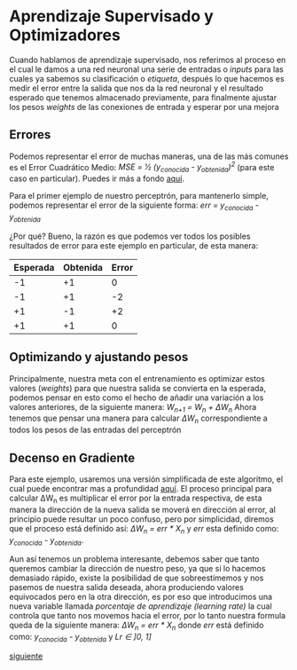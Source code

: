 # Aprendizaje Supervisado y Optimizadores

Cuando hablamos de aprendizaje supervisado, nos referimos al proceso en el cual le damos a una red neuronal una serie de entradas o _inputs_ para las cuales ya sabemos su clasificación o _etiqueta_, después lo que hacemos es medir el error entre la salida que nos da la red neuronal y el resultado esperado que tenemos almacenado previamente, para finalmente ajustar los pesos _weights_ de las conexiones de entrada y esperar por una mejora

## Errores

Podemos representar el error de muchas maneras, una de las más comunes es el Error Cuadrático Medio: _MSE = 1&frasl;2  (y<sub>conocida</sub> - y<sub>obtenida</sub>)<sup>2</sup>_ (para este caso en particular). Puedes ir más a fondo [aquí](https://es.wikipedia.org/wiki/Error_cuadr%C3%A1tico_medio).

Para el primer ejemplo de nuestro perceptrón, para mantenerlo simple, podemos representar el error de la siguiente forma: _err = y<sub>conocida</sub> - y<sub>obtenida</sub>_

¿Por qué? Bueno, la razón es que podemos ver todos los posibles resultados de error para este ejemplo en particular, de esta manera:

| Esperada | Obtenida | Error |
|----------|----------|-------|
| -1 | +1 | 0 |
| -1 | +1 | -2 |
| +1 | -1 | +2 |
| +1 | +1 | 0 |

## Optimizando y ajustando pesos

Principalmente, nuestra meta con el entrenamiento es optimizar estos valores (_weights_) para que nuestra salida se convierta en la esperada, podemos pensar en esto como el hecho de añadir una variación a los valores anteriores, de la siguiente manera:  _W<sub>n+1</sub> = W<sub>n</sub> + &Delta;W<sub>n</sub>_ Ahora tenemos que pensar una manera para calcular _&Delta;W<sub>n</sub>_ correspondiente a todos los pesos de las entradas del perceptrón

## Decenso en Gradiente

Para este ejemplo, usaremos una versión simplificada de este algoritmo, el cual puede encontrar mas a profundidad [aquí](https://en.wikipedia.org/wiki/Gradient_descent). El proceso principal para calcular &Delta;W<sub>n</sub> es multiplicar el error por la entrada respectiva, de esta manera la dirección de la nueva salida se moverá en dirección al error, al principio puede resultar un poco confuso, pero por simplicidad, diremos que el proceso está definido así: _&Delta;W<sub>n</sub> = err * X<sub>n</sub>_ y _err_ esta definido como: _y<sub>conocida</sub> - y<sub>obtenida</sub>_.

Aun así tenemos un problema interesante, debemos saber que tanto queremos cambiar la dirección de nuestro peso, ya que si lo hacemos demasiado rápido, existe la posibilidad de que sobreestimemos y nos pasemos de nuestra salida deseada, ahora produciendo valores equivocados pero en la otra dirección, es por eso que introducimos una nueva variable llamada _porcentaje de aprendizaje (learning rate)_ la cual controla que tanto nos movemos hacia el error, por lo tanto nuestra formula queda de la siguiente manera: _&Delta;W<sub>n</sub> = err * X<sub>n</sub>_ donde _err_ está definido como: _y<sub>conocida</sub> - y<sub>obtenida</sub>_ y _Lr &in; ]0, 1]_

[siguiente](/docs/spa/1.perceptron/3.perceptron_refinado.md)